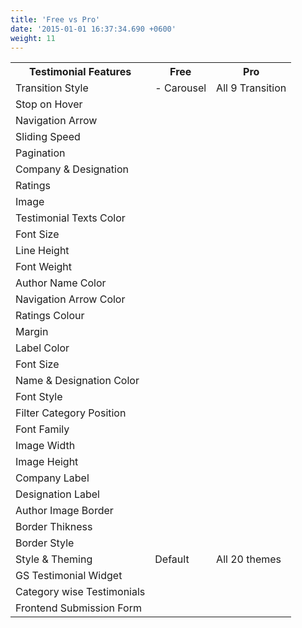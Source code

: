 ```yaml
---
title: 'Free vs Pro'
date: '2015-01-01 16:37:34.690 +0600'
weight: 11
---
```


<table class="table table-bordered free-vs-pro">
	<tbody>
		<tr>
			<th>Testimonial Features</th>
			<th>Free</th>
			<th>Pro</th>
		</tr>
		<tr>
			<td>Transition Style</td>
			<td class="themes-list">- Carousel</td>
			<td>All 9 Transition</td>
		</tr>
		<tr>
			<td>Stop on Hover</td>
			<td></td>
			<td></td>
		</tr>
		<tr>
			<td>Navigation Arrow</td>
			<td></td>
			<td></td>
		</tr>
		<tr>
			<td>Sliding Speed</td>
			<td></td>
			<td></td>
		</tr>
		<tr>
			<td>Pagination</td>
			<td></td>
			<td></td>
		</tr>
		<tr>
			<td>Company & Designation</td>
			<td></td>
			<td></td>
		</tr>
		<tr>
			<td>Ratings</td>
			<td></td>
			<td></td>
		</tr>
		<tr>
			<td>Image</td>
			<td></td>
			<td></td>
		</tr>
		<tr>
			<td>Testimonial Texts Color</td>
			<td></td>
			<td></td>
		</tr>
		<tr>
			<td>Font Size</td>
			<td></td>
			<td></td>
		</tr>
		<tr>
			<td>Line Height</td>
			<td></td>
			<td></td>
		</tr>
		<tr>
			<td>Font Weight</td>
			<td></td>
			<td></td>
		</tr>
		<tr>
			<td>Author Name Color</td>
			<td></td>
			<td></td>
		</tr>
		<tr>
			<td>Navigation Arrow Color</td>
			<td></td>
			<td></td>
		</tr>
		<tr>
			<td>Ratings Colour</td>
			<td></td>
			<td></td>
		</tr>
		<tr>
			<td>Margin</td>
			<td></td>
			<td></td>
		</tr>
		<tr>
			<td>Label Color</td>
			<td></td>
			<td></td>
		</tr>
		<tr>
			<td>Font Size</td>
			<td></td>
			<td></td>
		</tr>
		<tr>
			<td>Name & Designation Color</td>
			<td></td>
			<td></td>
		</tr>
		<tr>
			<td>Font Style</td>
			<td></td>
			<td></td>
		</tr>
		<tr>
			<td>Filter Category Position</td>
			<td></td>
			<td></td>
		</tr>
		<tr>
			<td>Font Family</td>
			<td></td>
			<td></td>
		</tr>
		<tr>
			<td>Image Width</td>
			<td></td>
			<td></td>
		</tr>
		<tr>
			<td>Image Height</td>
			<td></td>
			<td></td>
		</tr>
		<tr>
			<td>Company Label</td>
			<td></td>
			<td></td>
		</tr>
		<tr>
			<td>Designation Label</td>
			<td></td>
			<td></td>
		</tr>
		<tr>
			<td>Author Image Border</td>
			<td></td>
			<td></td>
		</tr>
		<tr>
			<td>Border Thikness</td>
			<td></td>
			<td></td>
		</tr>
		<tr>
			<td>Border Style</td>
			<td></td>
			<td></td>
		</tr>
		<tr>
			<td>Style & Theming</td>
			<td> Default</td>
			<td> All 20 themes</td>
		</tr>
		<tr>
			<td>GS Testimonial Widget</td>
			<td></td>
			<td></td>
		</tr>
		<tr>
			<td>Category wise Testimonials</td>
			<td></td>
			<td></td>
		</tr>
		<tr>
			<td>Frontend Submission Form</td>
			<td></td>
			<td></td>
		</tr>
	</tbody>
</table>